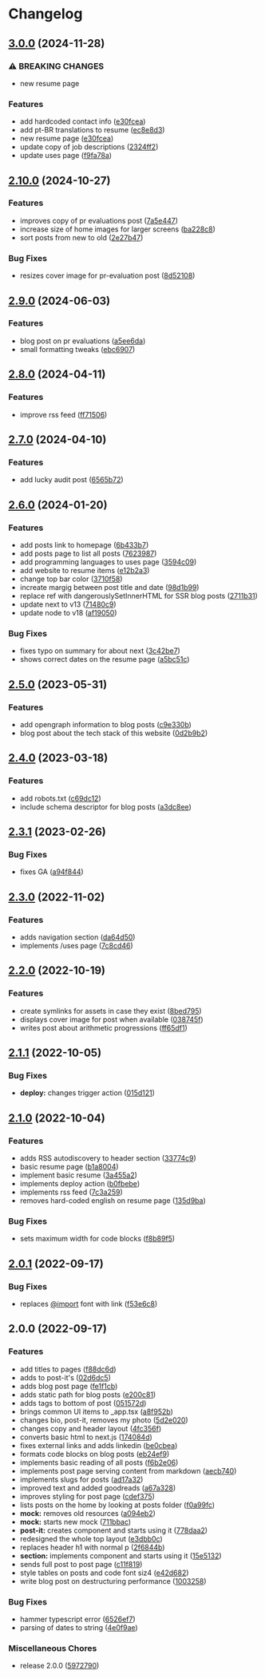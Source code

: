# Changelog

## [3.0.0](https://github.com/celsopalmeiraneto/personal-website/compare/v2.10.0...v3.0.0) (2024-11-28)


### ⚠ BREAKING CHANGES

* new resume page

### Features

* add hardcoded contact info ([e30fcea](https://github.com/celsopalmeiraneto/personal-website/commit/e30fcea45ddab3486d218a43d598b1c18c78e09c))
* add pt-BR translations to resume ([ec8e8d3](https://github.com/celsopalmeiraneto/personal-website/commit/ec8e8d38b7e46f7b5b066bba889042e4ccad5171))
* new resume page ([e30fcea](https://github.com/celsopalmeiraneto/personal-website/commit/e30fcea45ddab3486d218a43d598b1c18c78e09c))
* update copy of job descriptions ([2324ff2](https://github.com/celsopalmeiraneto/personal-website/commit/2324ff2da01c72c78c691327727e9238e9e35b85))
* update uses page ([f9fa78a](https://github.com/celsopalmeiraneto/personal-website/commit/f9fa78a6e1ad9e6f2710e7f6f80bb38397b49415))

## [2.10.0](https://github.com/celsopalmeiraneto/personal-website/compare/v2.9.0...v2.10.0) (2024-10-27)


### Features

* improves copy of pr evaluations post ([7a5e447](https://github.com/celsopalmeiraneto/personal-website/commit/7a5e447dd645f6c490e8370865c0402ee970b440))
* increase size of home images for larger screens ([ba228c8](https://github.com/celsopalmeiraneto/personal-website/commit/ba228c813504598cd4a96b78fe99cef000f0a872))
* sort posts from new to old ([2e27b47](https://github.com/celsopalmeiraneto/personal-website/commit/2e27b4762b258a25f99a28f65f4555cdd032b7c7))


### Bug Fixes

* resizes cover image for pr-evaluation post ([8d52108](https://github.com/celsopalmeiraneto/personal-website/commit/8d521085c0f4ec26a48e6bd3c82fd0556d2fc2dc))

## [2.9.0](https://github.com/celsopalmeiraneto/personal-website/compare/v2.8.0...v2.9.0) (2024-06-03)


### Features

* blog post on pr evaluations ([a5ee6da](https://github.com/celsopalmeiraneto/personal-website/commit/a5ee6dad53bde88d48d308012b7519c302313c7a))
* small formatting tweaks ([ebc6907](https://github.com/celsopalmeiraneto/personal-website/commit/ebc6907df35ac4b0c6d626ed77e475274906d96e))

## [2.8.0](https://github.com/celsopalmeiraneto/personal-website/compare/v2.7.0...v2.8.0) (2024-04-11)


### Features

* improve rss feed ([ff71506](https://github.com/celsopalmeiraneto/personal-website/commit/ff7150683e0e49e1e5839d64c51b3c0c18c1e80d))

## [2.7.0](https://github.com/celsopalmeiraneto/personal-website/compare/v2.6.0...v2.7.0) (2024-04-10)


### Features

* add lucky audit post ([6565b72](https://github.com/celsopalmeiraneto/personal-website/commit/6565b72e56ec893dd3a3ca5b25dc834e530e659f))

## [2.6.0](https://github.com/celsopalmeiraneto/personal-website/compare/v2.5.0...v2.6.0) (2024-01-20)


### Features

* add posts link to homepage ([6b433b7](https://github.com/celsopalmeiraneto/personal-website/commit/6b433b7f0634fc8f552a662ab8b2f38f2692d4a8))
* add posts page to list all posts ([7623987](https://github.com/celsopalmeiraneto/personal-website/commit/7623987863bd2dfc33b49b028a03c97fbc8b3f61))
* add programming languages to uses page ([3594c09](https://github.com/celsopalmeiraneto/personal-website/commit/3594c095caf2a92b497d3f45a12bfab9f11cfcf3))
* add website to resume items ([e12b2a3](https://github.com/celsopalmeiraneto/personal-website/commit/e12b2a3984a835de345c7f2dd977627da5ab5432))
* change top bar color ([3710f58](https://github.com/celsopalmeiraneto/personal-website/commit/3710f58e6fc78aa763012d05ad4e219d8b5cb997))
* increate margig between post title and date ([98d1b99](https://github.com/celsopalmeiraneto/personal-website/commit/98d1b99c868533111f194ed131e84e6463f609a0))
* replace ref with dangerouslySetInnerHTML for SSR blog posts ([2711b31](https://github.com/celsopalmeiraneto/personal-website/commit/2711b31d401dee7411e7454d0c05785602a54c37))
* update next to v13 ([71480c9](https://github.com/celsopalmeiraneto/personal-website/commit/71480c9d0ae1f63e503f103b7959b2555ad3a509))
* update node to v18 ([af19050](https://github.com/celsopalmeiraneto/personal-website/commit/af190507b5e3d21b7f92a17a8d638394809a5dff))


### Bug Fixes

* fixes typo on summary for about next ([3c42be7](https://github.com/celsopalmeiraneto/personal-website/commit/3c42be765b07769a3d0701b0fd06a77d91cdbe54))
* shows correct dates on the resume page ([a5bc51c](https://github.com/celsopalmeiraneto/personal-website/commit/a5bc51cfc480e7f99e64fcc198e48af684698a9d))

## [2.5.0](https://github.com/celsopalmeiraneto/personal-website/compare/v2.4.0...v2.5.0) (2023-05-31)


### Features

* add opengraph information to blog posts ([c9e330b](https://github.com/celsopalmeiraneto/personal-website/commit/c9e330b1149b282d973b76f4a3ce5b39cdc2ce88))
* blog post about the tech stack of this website ([0d2b9b2](https://github.com/celsopalmeiraneto/personal-website/commit/0d2b9b29d5af0ff95d3b2616f9b7ea057bba4962))

## [2.4.0](https://github.com/celsopalmeiraneto/personal-website/compare/v2.3.1...v2.4.0) (2023-03-18)


### Features

* add robots.txt ([c69dc12](https://github.com/celsopalmeiraneto/personal-website/commit/c69dc12a0390d709ac5b34d3dc612ba9caa54d49))
* include schema descriptor for blog posts ([a3dc8ee](https://github.com/celsopalmeiraneto/personal-website/commit/a3dc8eecf0cfe2be8c3622b946ad4324be5d8abd))

## [2.3.1](https://github.com/celsopalmeiraneto/personal-website/compare/v2.3.0...v2.3.1) (2023-02-26)


### Bug Fixes

* fixes GA ([a94f844](https://github.com/celsopalmeiraneto/personal-website/commit/a94f844b43aeb00cf55fb62bae361d1977bc2b9a))

## [2.3.0](https://github.com/celsopalmeiraneto/personal-website/compare/v2.2.0...v2.3.0) (2022-11-02)


### Features

* adds navigation section ([da64d50](https://github.com/celsopalmeiraneto/personal-website/commit/da64d50a05a28e2ebb3e4fae664c4fb2cd900400))
* implements /uses page ([7c8cd46](https://github.com/celsopalmeiraneto/personal-website/commit/7c8cd46220e7679a98579fb471fe776aca46edcc))

## [2.2.0](https://github.com/celsopalmeiraneto/personal-website/compare/v2.1.1...v2.2.0) (2022-10-19)


### Features

* create symlinks for assets in case they exist ([8bed795](https://github.com/celsopalmeiraneto/personal-website/commit/8bed79563bef40102615cba0c8053563efdf57e5))
* displays cover image for post when available ([038745f](https://github.com/celsopalmeiraneto/personal-website/commit/038745f004ae84b96ee60c20277b07f66a3ae30d))
* writes post about arithmetic progressions ([ff65df1](https://github.com/celsopalmeiraneto/personal-website/commit/ff65df1d18db61587593029a047588bec9d4d4e0))

## [2.1.1](https://github.com/celsopalmeiraneto/personal-website/compare/v2.1.0...v2.1.1) (2022-10-05)


### Bug Fixes

* **deploy:** changes trigger action ([015d121](https://github.com/celsopalmeiraneto/personal-website/commit/015d121467227449250b5b53b9e9a49dafc2a7f5))

## [2.1.0](https://github.com/celsopalmeiraneto/personal-website/compare/v2.0.1...v2.1.0) (2022-10-04)


### Features

* adds RSS autodiscovery to header section ([33774c9](https://github.com/celsopalmeiraneto/personal-website/commit/33774c9cf3de169eb9f24a13902482e3fc0bc45c))
* basic resume page ([b1a8004](https://github.com/celsopalmeiraneto/personal-website/commit/b1a80048e70294f698f363f75a36cbfaa6f7d5ae))
* implement basic resume ([3a455a2](https://github.com/celsopalmeiraneto/personal-website/commit/3a455a2fb0e1e2aec41be9a1731a1cc6ec7d945b))
* implements deploy action ([b0fbebe](https://github.com/celsopalmeiraneto/personal-website/commit/b0fbebeabf77351cfe9b1eac4c628ef721d04370))
* implements rss feed ([7c3a259](https://github.com/celsopalmeiraneto/personal-website/commit/7c3a25969b413254ac1a1029d6adb9b969d629e8))
* removes hard-coded english on resume page ([135d9ba](https://github.com/celsopalmeiraneto/personal-website/commit/135d9ba4ea08807abd976548907aba7bfecd0ee2))


### Bug Fixes

* sets maximum width for code blocks ([f8b89f5](https://github.com/celsopalmeiraneto/personal-website/commit/f8b89f58f448b966e045e1b094bd445db3fc4d0d))

## [2.0.1](https://github.com/celsopalmeiraneto/personal-website/compare/v2.0.0...v2.0.1) (2022-09-17)


### Bug Fixes

* replaces [@import](https://github.com/import) font with link ([f53e6c8](https://github.com/celsopalmeiraneto/personal-website/commit/f53e6c80884e56f952ff2d9ce1ee309b9e45069e))

## 2.0.0 (2022-09-17)


### Features

* add titles to pages ([f88dc6d](https://github.com/celsopalmeiraneto/personal-website/commit/f88dc6d8fc822d44fa64c8d7c40a82b0e18483c0))
* adds <a> to post-it's ([02d6dc5](https://github.com/celsopalmeiraneto/personal-website/commit/02d6dc57e4cccc22f2c40f07133b7700b174412a))
* adds blog post page ([fe1f1cb](https://github.com/celsopalmeiraneto/personal-website/commit/fe1f1cb00c9230b7925fc0d3515e30434d1618a8))
* adds static path for blog posts ([e200c81](https://github.com/celsopalmeiraneto/personal-website/commit/e200c817cf0a54762cfe5d194cbe6272ddd10fa9))
* adds tags to bottom of post ([051572d](https://github.com/celsopalmeiraneto/personal-website/commit/051572d26a5ecaa41d8c9617b5c33af7a8581e5e))
* brings common UI items to _app.tsx ([a8f952b](https://github.com/celsopalmeiraneto/personal-website/commit/a8f952ba37cd9e832fa1bd4476221420208b424e))
* changes bio, post-it, removes my photo ([5d2e020](https://github.com/celsopalmeiraneto/personal-website/commit/5d2e02080712cdd97b1b229c3fff90e00d1b6b31))
* changes copy and header layout ([4fc356f](https://github.com/celsopalmeiraneto/personal-website/commit/4fc356f248f93eb4a623ab132925b393fd2aff43))
* converts basic html to next.js ([174084d](https://github.com/celsopalmeiraneto/personal-website/commit/174084dc2e5427f6b910f2ac843463816fdc18cd))
* fixes external links and adds linkedin ([be0cbea](https://github.com/celsopalmeiraneto/personal-website/commit/be0cbeac8790cc5cc9e3fcea1ffdd9d6da8a7677))
* formats code blocks on blog posts ([eb24ef9](https://github.com/celsopalmeiraneto/personal-website/commit/eb24ef90ce7c44ef83229348bc7ffb298239c1c1))
* implements basic reading of all posts ([f6b2e06](https://github.com/celsopalmeiraneto/personal-website/commit/f6b2e063b12d880754115d4e01c65037d3887785))
* implements post page serving content from markdown ([aecb740](https://github.com/celsopalmeiraneto/personal-website/commit/aecb740950e83f8ab78a8dba7118e9b4864944c6))
* implements slugs for posts ([ad17a32](https://github.com/celsopalmeiraneto/personal-website/commit/ad17a32606b8a3d048acdfdcf543916c2b82fca8))
* improved text and added goodreads ([a67a328](https://github.com/celsopalmeiraneto/personal-website/commit/a67a328f52d4cdb46b55d7724a1b5c1d78976fb2))
* improves styling for post page ([cdef375](https://github.com/celsopalmeiraneto/personal-website/commit/cdef3751d109e8cef4bfe40b3a93654dcd17ada9))
* lists posts on the home by looking at posts folder ([f0a99fc](https://github.com/celsopalmeiraneto/personal-website/commit/f0a99fc9dcff6072abd7b10163f8f4247dd48d4e))
* **mock:** removes old resources ([a094eb2](https://github.com/celsopalmeiraneto/personal-website/commit/a094eb2e04e3eb663184f188bb52d8ba9f032592))
* **mock:** starts new mock ([711bbac](https://github.com/celsopalmeiraneto/personal-website/commit/711bbac7945084fdf8f577d207e81e42185c4a71))
* **post-it:** creates component and starts using it ([778daa2](https://github.com/celsopalmeiraneto/personal-website/commit/778daa2a552fc1272ff433a35512e66c12e27d45))
* redesigned the whole top layout ([e3dbb0c](https://github.com/celsopalmeiraneto/personal-website/commit/e3dbb0c81966d65b151884237f8da30b5514e70b))
* replaces header h1 with normal p ([2f6844b](https://github.com/celsopalmeiraneto/personal-website/commit/2f6844b0c477f41c52899ea52314a95d80db1ae3))
* **section:** implements component and starts using it ([15e5132](https://github.com/celsopalmeiraneto/personal-website/commit/15e513254a3451e33ed3c02c23ac781dad4f3a5c))
* sends full post to post page ([c11f819](https://github.com/celsopalmeiraneto/personal-website/commit/c11f819602da414a4edf7e3c6fcf3e37153f4629))
* style tables on posts and code font siz4 ([e42d682](https://github.com/celsopalmeiraneto/personal-website/commit/e42d68212a88a84a8cc24dac9ead53e728cb8e5e))
* write blog post on destructuring performance ([1003258](https://github.com/celsopalmeiraneto/personal-website/commit/10032580149ff146640f07774dfee03341217998))


### Bug Fixes

* hammer typescript error ([6526ef7](https://github.com/celsopalmeiraneto/personal-website/commit/6526ef7da1c6983ce8c7254109805c97cbe81f0a))
* parsing of dates to string ([4e0f9ae](https://github.com/celsopalmeiraneto/personal-website/commit/4e0f9ae7e8fdffdace40b94adf0fd091040b52de))


### Miscellaneous Chores

* release 2.0.0 ([5972790](https://github.com/celsopalmeiraneto/personal-website/commit/5972790bca8d0ff7d2b097c5c69b8b1b9ea8c7dd))
